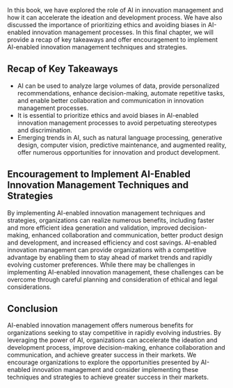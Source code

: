 
In this book, we have explored the role of AI in innovation management and how it can accelerate the ideation and development process. We have also discussed the importance of prioritizing ethics and avoiding biases in AI-enabled innovation management processes. In this final chapter, we will provide a recap of key takeaways and offer encouragement to implement AI-enabled innovation management techniques and strategies.

Recap of Key Takeaways
----------------------

* AI can be used to analyze large volumes of data, provide personalized recommendations, enhance decision-making, automate repetitive tasks, and enable better collaboration and communication in innovation management processes.
* It is essential to prioritize ethics and avoid biases in AI-enabled innovation management processes to avoid perpetuating stereotypes and discrimination.
* Emerging trends in AI, such as natural language processing, generative design, computer vision, predictive maintenance, and augmented reality, offer numerous opportunities for innovation and product development.

Encouragement to Implement AI-Enabled Innovation Management Techniques and Strategies
-------------------------------------------------------------------------------------

By implementing AI-enabled innovation management techniques and strategies, organizations can realize numerous benefits, including faster and more efficient idea generation and validation, improved decision-making, enhanced collaboration and communication, better product design and development, and increased efficiency and cost savings. AI-enabled innovation management can provide organizations with a competitive advantage by enabling them to stay ahead of market trends and rapidly evolving customer preferences. While there may be challenges in implementing AI-enabled innovation management, these challenges can be overcome through careful planning and consideration of ethical and legal considerations.

Conclusion
----------

AI-enabled innovation management offers numerous benefits for organizations seeking to stay competitive in rapidly evolving industries. By leveraging the power of AI, organizations can accelerate the ideation and development process, improve decision-making, enhance collaboration and communication, and achieve greater success in their markets. We encourage organizations to explore the opportunities presented by AI-enabled innovation management and consider implementing these techniques and strategies to achieve greater success in their markets.